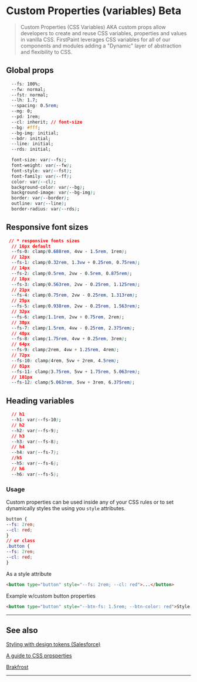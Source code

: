 # Custom Properties (variables)  <span role="note" style="--note: var(--beta)">Beta</span>

> Custom Properties (CSS Variables) AKA custom props allow developers to create and reuse CSS variables, properties and values in vanilla CSS. FirstPaint leverages CSS variables for all of our components and modules adding a "Dynamic" layer of abstraction and flexibility to CSS.

## Global props

```css
  --fs: 100%;
  --fw: normal;
  --fst: normal;
  --lh: 1.7;
  --spacing: 0.5rem;
  --mg: 0;
  --pd: 1rem;
  --cl: inherit; // font-size
  --bg: #fff;
  --bg-img: initial;
  --bdr: initial;
  --line: initial;
  --rds: initial;

  font-size: var(--fs);
  font-weight: var(--fw);
  font-style: var(--fst);
  font-family: var(--ff);
  color: var(--cl);
  background-color: var(--bg);
  background-image: var(--bg-img);
  border: var(--border);
  outline: var(--line);
  border-radius: var(--rds);
```

## Responsive font sizes

```css
 // * responsive fonts sizes
  // 16px default
  --fs-0: clamp(0.688rem, 4vw - 1.5rem, 1rem);
  // 12px
  --fs-1: clamp(0.32rem, 1.3vw + 0.25rem, 0.75rem);
  // 14px
  --fs-2: clamp(0.5rem, 2vw - 0.5rem, 0.875rem);
  // 18px
  --fs-3: clamp(0.563rem, 2vw - 0.25rem, 1.125rem);
  // 21px
  --fs-4: clamp(0.75rem, 2vw - 0.25rem, 1.313rem);
  // 25px
  --fs-5: clamp(0.938rem, 2vw - 0.25rem, 1.563rem);
  // 32px
  --fs-6: clamp(1.1rem, 2vw + 0.75rem, 2rem);
  // 38px
  --fs-7: clamp(1.5rem, 4vw - 0.25rem, 2.375rem);
  // 48px
  --fs-8: clamp(1.75rem, 4vw + 0.25rem, 3rem);
  // 64px
  --fs-9: clamp(2rem, 4vw + 1.25rem, 4rem);
  // 72px
  --fs-10: clamp(4rem, 5vw + 2rem, 4.5rem);
  // 81px
  --fs-11: clamp(3.75rem, 5vw + 1.75rem, 5.063rem);
  // 101px
  --fs-12: clamp(5.063rem, 5vw + 3rem, 6.375rem);
```

## Heading variables

```css
  // h1
  --h1: var(--fs-10);
  // h2
  --h2: var(--fs-9);
  // h3
  --h3: var(--fs-8);
  // h4
  --h4: var(--fs-7);
  //h5
  --h5: var(--fs-6);
  // h6
  --h6: var(--fs-5);
```


### Usage

Custom properties can be used inside any of your CSS rules or to set dynamically styles the using you `style` attributes.

```css
button {
--fs: 2rem;
--cl: red;
}
// or class
.button {
--fs: 2rem;
--cl: red;
}
```

As a style attribute

```html
<button type="button" style="--fs: 2rem; --cl: red">...</button>

```

Example w/custom button properties

```html preview
<button type="button" style="--btn-fs: 1.5rem; --btn-color: red">Style Attributes</button>

```

----
## See also

[Styling with design tokens (Salesforce)](https://developer.salesforce.com/docs/atlas.en-us.lightning.meta/lightning/tokens_intro.htm, ':target="_blank"')

[A guide to CSS prpsperties](https://css-tricks.com/a-complete-guide-to-custom-properties/ ':target="_blank"')

[Brakfrost ](https://bradfrost.com/blog/post/atomic-web-design/ ':target="_blank"')

----
